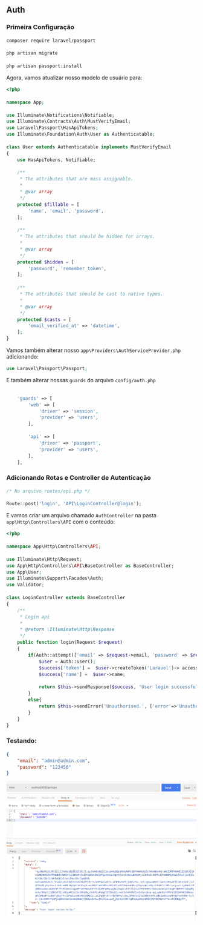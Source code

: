 ## Auth



### Primeira Configuração

```bash
composer require laravel/passport

php artisan migrate

php artisan passport:install
```



Agora, vamos atualizar nosso modelo de usuário para:

```php
<?php
  
namespace App;
  
use Illuminate\Notifications\Notifiable;
use Illuminate\Contracts\Auth\MustVerifyEmail;
use Laravel\Passport\HasApiTokens;
use Illuminate\Foundation\Auth\User as Authenticatable;
  
class User extends Authenticatable implements MustVerifyEmail
{
    use HasApiTokens, Notifiable;

    /**
     * The attributes that are mass assignable.
     *
     * @var array
     */
    protected $fillable = [
        'name', 'email', 'password',
    ];

    /**
     * The attributes that should be hidden for arrays.
     *
     * @var array
     */
    protected $hidden = [
        'password', 'remember_token',
    ];

    /**
     * The attributes that should be cast to native types.
     *
     * @var array
     */
    protected $casts = [
        'email_verified_at' => 'datetime',
    ];
}

```



Vamos também alterar nosso `app\Providers\AuthServiceProvider.php` adicionando:

```php
use Laravel\Passport\Passport;

```

E também alterar nossas `guards` do arquivo `config/auth.php`

```php

    'guards' => [
        'web' => [
            'driver' => 'session',
            'provider' => 'users',
        ],

        'api' => [
            'driver' => 'passport',
            'provider' => 'users',
        ],
    ],
```



### Adicionando Rotas e Controller de Autenticação

```php
/* No arquivo routes/api.php */

Route::post('login', 'API\LoginController@login');
```

E vamos criar um arquivo chamado `AuthController` na pasta `app\Http\Controllers\API` com o conteúdo:

```php
<?php
   
namespace App\Http\Controllers\API;
   
use Illuminate\Http\Request;
use App\Http\Controllers\API\BaseController as BaseController;
use App\User;
use Illuminate\Support\Facades\Auth;
use Validator;
   
class LoginController extends BaseController
{
    /**
     * Login api
     *
     * @return \Illuminate\Http\Response
     */
    public function login(Request $request)
    {
        if(Auth::attempt(['email' => $request->email, 'password' => $request->password])){ 
            $user = Auth::user(); 
            $success['token'] =  $user->createToken('Laravel')-> accessToken; 
            $success['name'] =  $user->name;
   
            return $this->sendResponse($success, 'User login successfully.');
        } 
        else{ 
            return $this->sendError('Unauthorised.', ['error'=>'Unauthorised']);
        } 
    }
}
```



### Testando:

```json
{
	"email": "admin@admin.com",
	"password": "123456"
}
```

![image-20200114202557332](assets/image-20200114202557332.png)